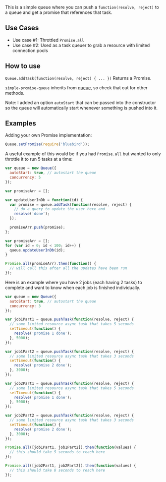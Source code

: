 This is a simple queue where you can push a `function(resolve, reject)` to a queue and
get a promise that references that task.

## Use Cases
* Use case #1: Throttled `Promise.all`
* Use case #2: Used as a task queuer to grab a resource with limited connection pools

## How to use

`Queue.addTask(function(resolve, reject) { ... })` Returns a Promise.

`simple-promise-queue` inherits from [queue](https://github.com/jessetane/queue), so check that out for other methods.

Note: I added an option `autoStart` that can be passed into the constructor so the queue
will automatically start whenever something is pushed into it.

## Examples

Adding your own Promise implementation:
```js
Queue.setPromise(require('bluebird'));
```
A useful example of this would be if you had `Promise.all` but wanted to only throttle
it to run 5 tasks at a time:

```js
var queue = new Queue({
  autoStart: true, // autostart the queue
  concurrency: 5
});

var promiseArr = [];

var updateUserInDb = function(id) {
  var promise = queue.addTask(function(resolve, reject) {
    // do a query to update the user here and
    resolve('done');
  });

  promiseArr.push(promise);
};

var promiseArr = [];
for (var id = 0; id < 100; id++) {
  queue.updateUserInDb(id);
}

Promise.all(promiseArr).then(function() {
  // will call this after all the updates have been run
});

```

Here is an example where you have 2 jobs (each having 2 tasks) to complete and
want to know when each job is finished individually.
```js
var queue = new Queue({
  autoStart: true, // autostart the queue
  concurrency: 3
});

var job1Part1 = queue.pushTask(function(resolve, reject) {
  // some limited resource async task that takes 5 seconds
  setTimeout(function() {
    resolve('promise 1 done');
  }, 5000);
});

var job1Part2 = queue.pushTask(function(resolve, reject) {
  // some limited resource async task that takes 3 seconds
  setTimeout(function() {
    resolve('promise 2 done');
  }, 3000);
});

var job2Part1 = queue.pushTask(function(resolve, reject) {
  // some limited resource async task that takes 5 seconds
  setTimeout(function() {
    resolve('promise 1 done');
  }, 5000);
});

var job2Part2 = queue.pushTask(function(resolve, reject) {
  // some limited resource async task that takes 3 seconds
  setTimeout(function() {
    resolve('promise 2 done');
  }, 3000);
});

Promise.all([job1Part1, job1Part2]).then(function(values) {
  // this should take 5 seconds to reach here
});

Promise.all([job2Part1, job2Part2]).then(function(values) {
  // this should take 8 seconds to reach here
});
```
